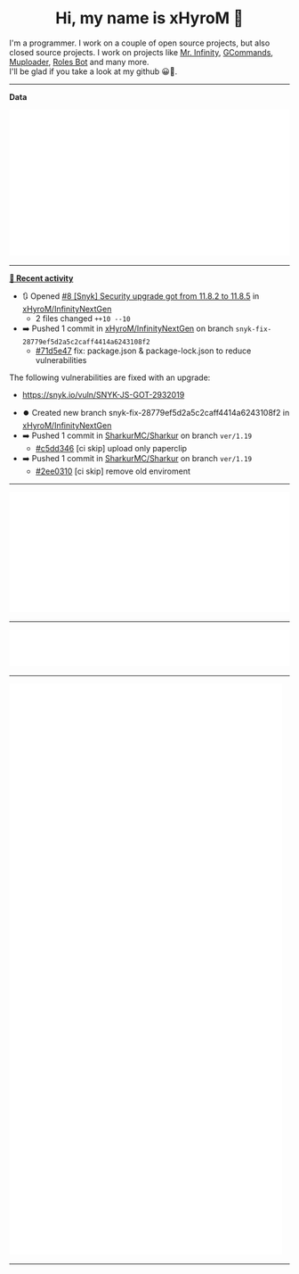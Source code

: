 <p align="center">
    <!-- <img src="https://avatars.githubusercontent.com/u/56601352" width="192" alt="hyro's pfp" /> -->
    <h1 align="center">Hi, my name is xHyroM 👋</h1>
</p>

I'm a programmer. I work on a couple of open source projects, but also closed source projects. I work on projects like [Mr. Infinity](https://discord.com/oauth2/authorize?client_id=720321585625694239&scope=bot%20applications.commands&permissions=8&redirect_uri=https://blobs.gq/imanager&prompt=consent&response_type=code), [GCommands](https://github.com/Garlic-Team/GCommands), [Muploader](https://github.com/xHyroM/Muploder), [Roles Bot](https://github.com/xHyroM/roles-bot) and many more.  
I'll be glad if you take a look at my github 😀👀.

___
**Data**

<img src="https://github.com/xHyroM/xHyroM/blob/master/.cache/base.svg">

___

**[📰 Recent activity](https://github.com/xHyroM)**
* 🔃 Opened [#8 [Snyk] Security upgrade got from 11.8.2 to 11.8.5](https://github.com/xHyroM/InfinityNextGen/pull/8) in [xHyroM/InfinityNextGen](https://github.com/xHyroM/InfinityNextGen)
  * 2 files changed `++10 --10`
* ➡️ Pushed 1 commit in [xHyroM/InfinityNextGen](https://github.com/xHyroM/InfinityNextGen) on branch `snyk-fix-28779ef5d2a5c2caff4414a6243108f2`
  * [#71d5e47](https://github.com/xHyroM/InfinityNextGen/commit/71d5e47) fix: package.json &amp; package-lock.json to reduce vulnerabilities

The following vulnerabilities are fixed with an upgrade:
- https://snyk.io/vuln/SNYK-JS-GOT-2932019
* ⏺️ Created new branch snyk-fix-28779ef5d2a5c2caff4414a6243108f2 in [xHyroM/InfinityNextGen](https://github.com/xHyroM/InfinityNextGen)
* ➡️ Pushed 1 commit in [SharkurMC/Sharkur](https://github.com/SharkurMC/Sharkur) on branch `ver/1.19`
  * [#c5dd346](https://github.com/SharkurMC/Sharkur/commit/c5dd346) [ci skip] upload only paperclip
* ➡️ Pushed 1 commit in [SharkurMC/Sharkur](https://github.com/SharkurMC/Sharkur) on branch `ver/1.19`
  * [#2ee0310](https://github.com/SharkurMC/Sharkur/commit/2ee0310) [ci skip] remove old enviroment


___

<img src="https://github.com/xHyroM/xHyroM/blob/master/.cache/isocalendar.svg">

___

<img src="https://github.com/xHyroM/xHyroM/blob/master/.cache/languages.svg">

___

<img src="https://github.com/xHyroM/xHyroM/blob/master/.cache/achievements.svg">

___
